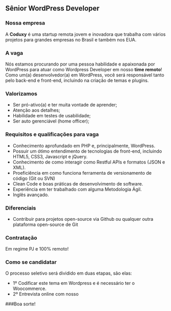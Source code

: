 ## Sênior WordPress Developer

### Nossa empresa

A **Coduxy** é uma startup remota jovem e inovadora que trabalha com vários projetos para grandes empresas no Brasil e também nos EUA.

### A vaga

Nós estamos procurando por uma pessoa habilidade e apaixonada por WordPress para atuar como Wordpress Developer em nosso **time remoto**! Como um(a) desenvolvedor(a) em WordPress, você será responsável tanto pelo back-end e front-end, incluindo na criação de temas e plugins.

### Valorizamos
- Ser pró-ativo(a) e ter muita vontade de aprender;
- Atenção aos detalhes;
- Habilidade em testes de usabilidade;
- Ser auto gerenciável (home officer);

### Requisitos e qualificações para vaga
- Conhecimento aprofundado em PHP e, principalmente, WordPress.
- Possuir um ótimo entendimento de tecnologias de front-end, incluindo HTML5, CSS3, Javascript e jQuery.
- Conhecimento de como interagir como Restful APIs e formatos (JSON e XML).
- Proeficiência em como funciona ferramenta de versionamento de código (Git ou SVN)
- Clean Code e boas práticas de desenvolvimento de software.
- Experiência em ter trabalhado com alguma Metodologia Ágil.
- Inglês avançado.

### Diferenciais
- Contribuir para projetos open-source via Github ou qualquer outra plataforma open-source de Git

### Contratação

Em regime PJ e 100% remoto!

### Como se candidatar

O processo seletivo será dividido em duas etapas, são elas:
- 1º Codificar este tema em Wordpress e é necessário ter o Woocommerce.
- 2º Entrevista online com nosso 

###Boa sorte!
